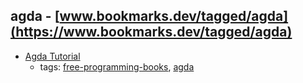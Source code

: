 agda - [www.bookmarks.dev/tagged/agda](https://www.bookmarks.dev/tagged/agda) 
---
* [Agda Tutorial](http://people.inf.elte.hu/divip/AgdaTutorial/Index.html)
    * tags: [free-programming-books](../tags/free-programming-books.md), [agda](../tags/agda.md)
